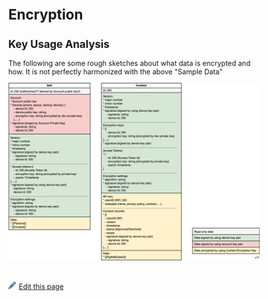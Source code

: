 # Encryption

## Key Usage Analysis

The following are some rough sketches about what data is encrypted and how. It is not perfectly harmonized with the above "Sample Data"

![framework-classes](./images/framework-classes.png)


#
[<p><img src="images/edit.svg" style="width: 15px;margin-right: 6px;text-color: #4F868E;" alt="Edit Page" />Edit this page</p>](https://github.com/MeeProject/docs/edit/develop/src/Encryption.md)